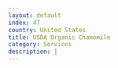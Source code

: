 ```yaml
---
layout: default
index: 47
country: United States
title: USDA Organic Chamomile
category: Services
description: |
---
```

